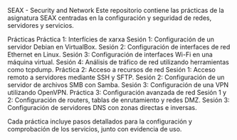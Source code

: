 
SEAX - Security and Network
Este repositorio contiene las prácticas de la asignatura SEAX centradas en la configuración y seguridad de redes, servidores y servicios.

Prácticas
Práctica 1: Interfícies de xarxa
  Sesión 1: Configuración de un servidor Debian en VirtualBox.
  Sesión 2: Configuración de interfaces de red Ethernet en Linux.
  Sesión 3: Configuración de interfaces Wi-Fi en una máquina virtual.
  Sesión 4: Análisis de tráfico de red utilizando herramientas como tcpdump.
Práctica 2: Acceso a recursos de red
  Sesión 1: Acceso remoto a servidores mediante SSH y SFTP.
  Sesión 2: Configuración de un servidor de archivos SMB con Samba.
  Sesión 3: Configuración de una VPN utilizando OpenVPN.
Práctica 3: Configuración avanzada de red
  Sesión 1 y 2: Configuración de routers, tablas de enrutamiento y redes DMZ.
  Sesión 3: Configuración de servidores DNS con zonas directas e inversas.


Cada práctica incluye pasos detallados para la configuración y comprobación de los servicios, junto con evidencia de uso.
